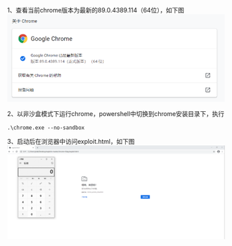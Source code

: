 1、查看当前chrome版本为最新的89.0.4389.114（64位），如下图  
![image](./pic/0.png)

2、以非沙盒模式下运行chrome，powershell中切换到chrome安装目录下，执行
```
.\chrome.exe --no-sandbox
```

3、启动后在浏览器中访问exploit.html，如下图  
![image](./pic/1.png)
